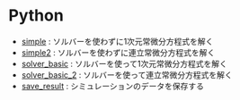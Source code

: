 # Python

* [simple](simple.ipynb) : ソルバーを使わずに1次元常微分方程式を解く  
* [simple2](simple2.ipynb) : ソルバーを使わずに連立常微分方程式を解く  
* [solver_basic](solver_basic.ipynb) : ソルバーを使って1次元常微分方程式を解く  
* [solver_basic_2](solver_basic_2.ipynb) : ソルバーを使って連立常微分方程式を解く  
* [save_result](save_result.ipynb) : シミュレーションのデータを保存する

